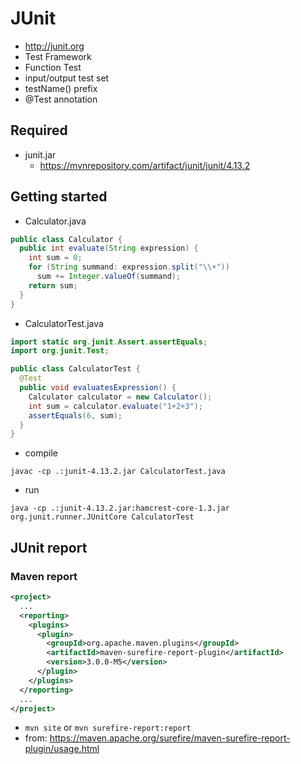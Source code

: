 # JUnit
* http://junit.org
* Test Framework
* Function Test
* input/output test set
* testName() prefix
* @Test annotation

## Required
* junit.jar
  * https://mvnrepository.com/artifact/junit/junit/4.13.2

## Getting started
* Calculator.java

```java
public class Calculator {
  public int evaluate(String expression) {
    int sum = 0;
    for (String summand: expression.split("\\+"))
      sum += Integer.valueOf(summand);
    return sum;
  }
}
```

* CalculatorTest.java

```java
import static org.junit.Assert.assertEquals;
import org.junit.Test;

public class CalculatorTest {
  @Test
  public void evaluatesExpression() {
    Calculator calculator = new Calculator();
    int sum = calculator.evaluate("1+2+3");
    assertEquals(6, sum);
  }
}
```
* compile

```
javac -cp .:junit-4.13.2.jar CalculatorTest.java
```

* run

```
java -cp .:junit-4.13.2.jar:hamcrest-core-1.3.jar org.junit.runner.JUnitCore CalculatorTest
```

## JUnit report
### Maven report

```xml
<project>
  ...
  <reporting>
    <plugins>
      <plugin>
        <groupId>org.apache.maven.plugins</groupId>
        <artifactId>maven-surefire-report-plugin</artifactId>
        <version>3.0.0-M5</version>
      </plugin>
    </plugins>
  </reporting>
  ...
</project>
```

* `mvn site` or `mvn surefire-report:report`
* from: https://maven.apache.org/surefire/maven-surefire-report-plugin/usage.html

